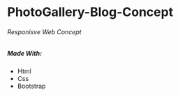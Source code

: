 # PhotoGallery-Blog-Concept
###### Responisve Web Concept 
##### Made With:
* Html
* Css
* Bootstrap
 
